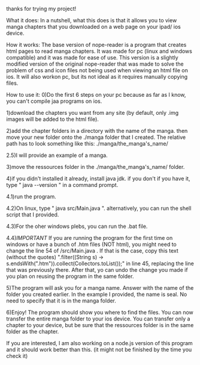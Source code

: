thanks for trying my project!

What it does: 
In a nutshell, what this does is that it allows you to view manga chapters that you downloaded on a web page on your ipad/ ios device.

How it works:
The base version of nope-reader is a program that creates html pages to read manga chapters. It was made for pc (linux and windows compatible) and it was made for ease of use. 
This version is a slightly modified version of the original nope-reader that was made to solve the problem of css and icon files not being used when viewing an html file on ios. It will also workon pc, but its not ideal as it requires manually copying files. 


How to use it:
0)Do the first 6 steps on your pc because as far as I know, you can't compile jaa programs on ios.

1)download the chapters you want from any site (by default, only .img images will be added to the html file).

2)add the chapter folders in a directory with the name of the manga. then move your new folder onto the ./manga folder that I created. The relative path has to look something like this: ./manga/the_manga's_name/

2.5)I will provide an example of a manga.

3)move the ressources folder in the ./manga/the_manga's_name/ folder.

4)if you didn't installed it already, install java jdk. if you don't if you have it, type " java --version " in  a command prompt.

4.1)run the program.

4.2)On linux, type " java src/Main.java ". alternatively, you can run the shell script that I provided.

4.3)For the oher windows plebs, you can run the .bat file.

4.4)*IMPORTANT* If you are running the program for the first time on windows or have a bunch of .htm files (NOT html), you might need to change the line 54 of /src/Main.java . If that is the case, copy this text (without the quotes) ".filter((String s) -> s.endsWith(".htm")).collect(Collectors.toList());" in line 45, replacing the line that was previously there. After that, yo can undo the change you made if you plan on reusing the program in the same folder. 

5)The program will ask you for a manga name. Answer with the name of the folder you created earlier. In the example I provided, the name is seal. No need to specify that it is in the manga folder.

6)Enjoy! The program should show you where to find the files. You can now transfer the entire manga folder to your ios device. You can transfer only a chapter to your device, but be sure that the ressources folder is in the same folder as the chapter. 

If you are interested, I am also working on a node.js version of this program and it should work better than this. (it might not be finished by the time you check it) 
